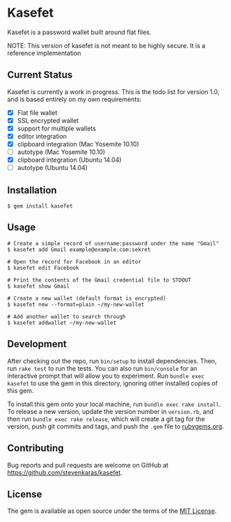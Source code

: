 # Kasefet

Kasefet is a password wallet built around flat files.

NOTE: This version of kasefet is not meant to be highly secure. It is a reference implementation

## Current Status

Kasefet is currently a work in progress. This is the todo list for version 1.0, and is based entirely on my own requirements:

 - [x] Flat file wallet
 - [x] SSL encrypted wallet
 - [x] support for multiple wallets
 - [x] editor integration
 - [x] clipboard integration (Mac Yosemite 10.10)
 - [ ] autotype (Mac Yosemite 10.10)
 - [x] clipboard integration (Ubuntu 14.04)
 - [ ] autotype (Ubuntu 14.04)

## Installation

```
$ gem install kasefet
```

## Usage

```
# Create a simple record of username:password under the name "Gmail"
$ kasefet add Gmail example@example.com:sekret

# Open the record for Facebook in an editor
$ kasefet edit Facebook

# Print the contents of the Gmail credential file to STDOUT
$ kasefet show Gmail
```

```
# Create a new wallet (default format is encrypted)
$ kasefet new --format=plain ~/my-new-wallet

# Add another wallet to search through
$ kasefet addwallet ~/my-new-wallet
```

## Development

After checking out the repo, run `bin/setup` to install dependencies. Then, run `rake test` to run the tests. You can also run `bin/console` for an interactive prompt that will allow you to experiment. Run `bundle exec kasefet` to use the gem in this directory, ignoring other installed copies of this gem.

To install this gem onto your local machine, run `bundle exec rake install`. To release a new version, update the version number in `version.rb`, and then run `bundle exec rake release`, which will create a git tag for the version, push git commits and tags, and push the `.gem` file to [rubygems.org](https://rubygems.org).

## Contributing

Bug reports and pull requests are welcome on GitHub at https://github.com/stevenkaras/kasefet.

## License

The gem is available as open source under the terms of the [MIT License](http://opensource.org/licenses/MIT).
